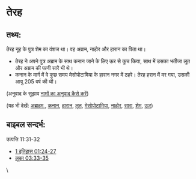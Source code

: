 # तेरह #

## तथ्य: ##

तेरह नूह के पुत्र शेम का वंशज था। वह अब्राम, नाहोर और हारान का पिता था।

* तेरह ने अपने पुत्र अब्राम के साथ कनान जाने के लिए ऊर से कूच किया, साथ में उसका भतीजा लूत और अब्राम की पत्नी सारै भी थे।
* कनान के मार्ग में वे कुछ समय मेसोपोटामिया के हारान नगर में ठहरे। तेरह हरान में मर गया, उसकी आयु 205 वर्ष की थी।

(अनुवाद के सुझाव [नामों का अनुवाद कैसे करें](rc://hi/ta/man/translate/translate-names))

(यह भी देखें: [अब्राहम ](../names/abraham.md), [कनान](../names/canaan.md), [हारान](../names/haran.md), [लूत](../names/lot.md), [मेसोपोटामिया](../names/mesopotamia.md), [नाहोर](../names/nahor.md), [सारा](../names/sarah.md), [शेम](../names/shem.md), [ऊर](../names/ur.md))

## बाइबल सन्दर्भ: ##

उत्पत्ति 11:31-32

* [1 इतिहास 01:24-27](rc://hi/tn/help/1ch/01/24)
* [लूका 03:33-35](rc://hi/tn/help/luk/03/33)

\\


